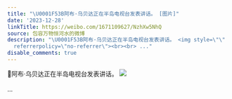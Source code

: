 ```yaml
---
title: "\U0001F53B阿布·乌贝达正在半岛电视台发表讲话。 [图片]"
date: '2023-12-28'
linkTitle: https://weibo.com/1671109627/NzhXw5NhQ
source: 包容万物恒河水的微博
description: "\U0001F53B阿布·乌贝达正在半岛电视台发表讲话。 <img style=\"\" src=\"https://tvax3.sinaimg.cn/large/639b1bfbly1hla1o08j3lj21kw0w0hde.jpg\"
  referrerpolicy=\"no-referrer\"><br><br> ..."
disable_comments: true
---
```

🔻阿布·乌贝达正在半岛电视台发表讲话。 <img style="" src="https://tvax3.sinaimg.cn/large/639b1bfbly1hla1o08j3lj21kw0w0hde.jpg" referrerpolicy="no-referrer"><br><br> ...